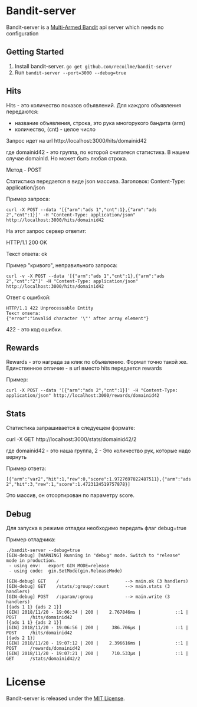 # Bandit-server

Bandit-server is a [Multi-Armed Bandit](http://en.wikipedia.org/wiki/Multi-armed_bandit) api server which needs no configuration 

## Getting Started

1. Install bandit-server. ``go get github.com/recoilme/bandit-server``
2. Run ```bandit-server --port=3000 --debug=true```


## Hits

Hits - это количество показов объявлений. Для каждого объявления передаются:

- название объявления, строка, это рука многорукого бандита  (arm)
- количество, (cnt) - целое число

Запрос идет на url http://localhost:3000/hits/domainid42 

где domainid42 - это группа, по которой считатеся статистика. В нашем случае domainId. Но может быть любая строка.

Метод - POST


Статистика передается в виде json массива. Заголовок: Content-Type: application/json


Пример запроса: 
```
curl -X POST --data '[{"arm":"ads 1","cnt":1},{"arm":"ads 2","cnt":1}]' -H "Content-Type: application/json" http://localhost:3000/hits/domainid42
```

На этот запрос сервер ответит:


HTTP/1.1 200 OK


Текст ответа:
ok

Пример "кривого", неправильного запроса:

```
curl -v -X POST --data '[{"arm":"ads 1","cnt":1},{"arm":"ads 2","cnt":"2"]' -H "Content-Type: application/json" http://localhost:3000/hits/domainid42
```
Ответ с ошибкой:
```
HTTP/1.1 422 Unprocessable Entity
Текст ответа:
{"error":"invalid character '\"' after array element"}
```
422 - это код ошибки.

## Rewards

Rewards - это награда за клик по объявлению.
Формат точно такой же. Единственное отличие - в url вместо hits передается rewards

Пример:
```
curl -X POST --data '[{"arm":"ads 2","cnt":1}]' -H "Content-Type: application/json" http://localhost:3000/rewards/domainid42
```

## Stats

Статистика запрашивается в следуещем формате:

curl -X GET http://localhost:3000/stats/domainid42/2

где domainid42 - это наша группа, 2 - Это количество рук, которые надо вернуть

Пример ответа:

```
[{"arm":"var2","hit":1,"rew":0,"score":1.9727697022487511},{"arm":"ads 2","hit":3,"rew":1,"score":1.4723124519757878}]
```
Это массив, он отсортирован по параметру score. 

## Debug

Для запуска в режиме отладки необходимо передать флаг debug=true

Пример отладчика:

```
./bandit-server --debug=true
[GIN-debug] [WARNING] Running in "debug" mode. Switch to "release" mode in production.
 - using env:	export GIN_MODE=release
 - using code:	gin.SetMode(gin.ReleaseMode)

[GIN-debug] GET    /                         --> main.ok (3 handlers)
[GIN-debug] GET    /stats/:group/:count      --> main.stats (3 handlers)
[GIN-debug] POST   /:param/:group            --> main.write (3 handlers)
[{ads 1 1} {ads 2 1}]
[GIN] 2018/11/20 - 19:06:34 | 200 |    2.767846ms |             ::1 | POST     /hits/domainid42
[{ads 1 1} {ads 2 1}]
[GIN] 2018/11/20 - 19:06:56 | 200 |     386.706µs |             ::1 | POST     /hits/domainid42
[{ads 2 1}]
[GIN] 2018/11/20 - 19:07:12 | 200 |    2.396616ms |             ::1 | POST     /rewards/domainid42
[GIN] 2018/11/20 - 19:07:21 | 200 |     710.533µs |             ::1 | GET      /stats/domainid42/2
```
# License

Bandit-server is released under the [MIT License](http://www.opensource.org/licenses/MIT).
